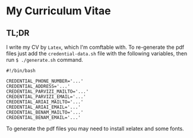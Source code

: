 # My Curriculum Vitae

## TL;DR

I write my CV by `Latex`, which I'm comftable with. To re-generate the pdf files just add the `credential-data.sh` file with the following variables, then run `$ ./generate.sh` command.

```
#!/bin/bash

CREDENTIAL_PHONE_NUMBER='...'
CREDENTIAL_ADDRESS='...'
CREDENTIAL_PARVIZI_MAILTO='...'
CREDENTIAL_PARVIZI_EMAIL='...'
CREDENTIAL_ARIAI_MAILTO='...'
CREDENTIAL_ARIAI_EMAIL='...'
CREDENTIAL_BENAM_MAILTO='...'
CREDENTIAL_BENAM_EMAIL='...'
```


To generate the pdf files you may need to install xelatex and some fonts.
